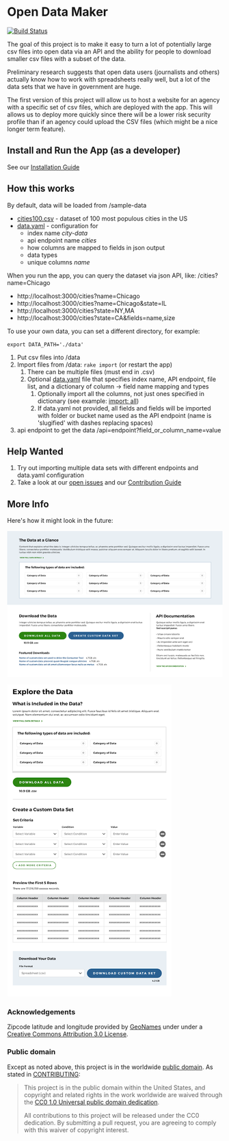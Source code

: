 # Open Data Maker
[![Build Status](https://travis-ci.org/18F/open-data-maker.svg?branch=master)](https://travis-ci.org/18F/open-data-maker)

The goal of this project is to make it easy to turn a lot of potentially large
csv files into open data via an API and the ability for people to download
smaller csv files with a subset of the data.

Preliminary research suggests that open data users (journalists and others)
actually know how to work with spreadsheets really well, but a lot of the
data sets that we have in government are huge.

The first version of this project will allow us to host a website for an
agency with a specific set of csv files, which are deployed with the app.
This will allows us to deploy more quickly since there will be a lower risk
security profile than if an agency could upload the CSV files (which might
be a nice longer term feature).


## Install and Run the App (as a developer)

See our [Installation Guide](INSTALL.md)

## How this works

By default, data will be loaded from /sample-data

* [cities100.csv](sample-data/cities100.csv) - dataset of 100 most populous cities in the US
* [data.yaml](sample-data/data.yaml) - configuration for
  * index name *city-data*
  * api endpoint name *cities*
  * how columns are mapped to fields in json output
  * data types
  * unique columns *name*  

When you run the app, you can query the dataset via json API, like: /cities?name=Chicago

* http://localhost:3000/cities?name=Chicago
* http://localhost:3000/cities?name=Chicago&state=IL
* http://localhost:3000/cities?state=NY,MA
* http://localhost:3000/cities?state=CA&fields=name,size

To use your own data, you can set a different directory, for example:

```
export DATA_PATH='./data'
```

1. Put csv files into /data
1. Import files from /data: ```rake import``` (or restart the app)
   1. There can be multiple files (must end in .csv)
   1. Optional [data.yaml](sample-data/data.yaml) file that specifies  index name, API endpoint, file list, and a dictionary of column -> field name mapping and types
        1. Optionally import all the columns, not just ones specified in dictionary (see example: [import: all](spec/fixtures/import_with_options/data.yaml))
        1. If data.yaml not provided, all fields and fields will be imported with folder or bucket name used as the API endpoint (name is 'slugified' with dashes replacing spaces)
1. api endpoint to get the data /api=endpoint?field_or_column_name=value

## Help Wanted

1. Try out importing multiple data sets with different endpoints and data.yaml configuration
2. Take a look at our [open issues](https://github.com/18F/open-data-maker/issues) and our [Contribution Guide](CONTRIBUTING.md)

## More Info

Here's how it might look in the future:

![overview of data types, prompt to download data, create a custom data set, or look at API docs](/doc/data-overview.png)


![Download all the data or make choices to create a csv with a subset](/doc/csv-download.png)

### Acknowledgements
Zipcode latitude and longitude provided by [GeoNames](http://www.geonames.org/) under under a [Creative Commons Attribution 3.0 License](http://creativecommons.org/licenses/by/3.0/).

### Public domain

Except as noted above, this project is in the worldwide [public domain](LICENSE.md). As stated in [CONTRIBUTING](CONTRIBUTING.md):

> This project is in the public domain within the United States, and copyright and related rights in the work worldwide are waived through the [CC0 1.0 Universal public domain dedication](https://creativecommons.org/publicdomain/zero/1.0/).
>
> All contributions to this project will be released under the CC0 dedication. By submitting a pull request, you are agreeing to comply with this waiver of copyright interest.
